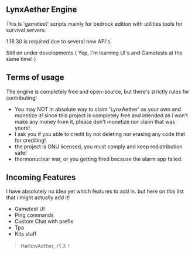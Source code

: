 ## LynxAether Engine
This is 'gametest' scripts mainly for bedrock edition with utilities tools for survival servers.

1.18.30 is required due to several new API's.

Still on under developments
( Yep, I'm learning UI's and Gametests at the same time! )

## Terms of usage
The engine is completely free and open-source, but there's strictly rules for contributing!

- You may NOT in absolute way to claim 'LynxAether' as your own and monetize it! since this project is completely free and intended as i won't make any money from it, please don't monetize nor claim that was yours!
- I ask you if you able to credit by not deleting nor erasing any code that for crediting!
- the project is GNU licensed, you must comply and keep redistribution safe!
- thermonuclear war, or you getting fired because the alarm app failed.

## Incoming Features
I have absolutely no idea yet which features to add in. but here on this list that i might actually add it!

- Gametest UI
- Ping commands
- Custom Chat with prefix
- Tpa
- Kits stuff

> HarlowAether, パス !
